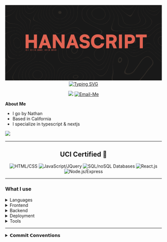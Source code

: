 <!-- Banner Section -->
<div align="center">
   <img src="./hanascript-banner.png" alt="Github Banner" width="800">
  <a href="https://git.io/typing-svg"><img src="https://readme-typing-svg.demolab.com?font=Fira+Code&size=18&duration=2000&pause=1500&color=E26352&center=true&vCenter=true&width=450&lines=Creating+responsive+websites;Building+solution-based+applications;Coding+and+learning+daily!" alt="Typing SVG" /></a>
</div>

<!-- Social Badge Section -->
<p align="center">
<a href="https://www.linkedin.com/in/nathan-marcellous/"><img src="https://custom-icon-badges.demolab.com/badge/Nathan_Marcellous-E26352?style=for-the-badge&logo=linkedin-white&logoColor=white"></a>
<a href="mailto:hello@hanascript.com"><img alt="Email-Me" src="https://img.shields.io/badge/hello@hanascript.com-E26352?style=for-the-badge&logo=gmail&logoColor=black"></a>
</p>

<!-- About Me Section -->
<strong>About Me</strong>

- I go by Nathan
- Based in California
- I specialize in typescript & nextjs

<img src="https://komarev.com/ghpvc/?username=tabuhana&style=for-the-badge&color=E26352">
<hr>

<!-- Cert Section -->
<div align="center">
<h2> UCI Certified 🫡 </h2>  
<p>
<img alt="HTML/CSS" src="https://user-images.githubusercontent.com/39642290/169638568-21dffd5b-8707-43e7-a60a-6dfc53543638.png">
<img alt="JavaScript/JQuery" src="https://user-images.githubusercontent.com/39642290/169638569-6c4e5c2e-2bc3-4567-84eb-9c1df6541fdd.png">
<img alt="SQL/noSQL Databases" src="https://user-images.githubusercontent.com/39642290/169638557-53057cdf-69ed-4c11-8939-029fe136d7cb.png">
<img alt="React.js" src="https://user-images.githubusercontent.com/39642290/169638552-62013ff2-53bc-455f-be57-cad1e2f3dd31.png">
<img alt="Node.js/Express" src="https://user-images.githubusercontent.com/39642290/169638570-9e74b1d2-0e56-48ea-aed8-b36412abd50c.png">
</p>
</div>

<hr>

<!-- Dev tools Section -->
### What I use

<details>
   <summary>Languages</summary>
   <p align="left">
<!--       <a href="https://www.typescriptlang.org/" target="_blank"><img src="hanascript.svg" alt="HanaScript Logo" width="50" height="50"/></a> -->
      <a href="https://www.typescriptlang.org/" target="_blank"><img src="https://github.com/devicons/devicon/blob/master/icons/typescript/typescript-original.svg" alt="TypeScript Logo" width="50" height="50"/></a>
      <a href="https://developer.mozilla.org/en-US/docs/Web/JavaScript" target="_blank"><img src="https://github.com/devicons/devicon/blob/master/icons/javascript/javascript-original.svg" alt="Javascript Logo" width="50" height="50"/></a>
   </p>
</details>

<details>
   <summary>Frontend</summary>
   <p align="left">
      <a href="https://nextjs.org/" target="_blank"><img alt="NextJS" width="50" height="50" src="https://cdn.jsdelivr.net/gh/devicons/devicon/icons/nextjs/nextjs-original.svg" /></a>
      <a href="https://react.dev/" target="_blank"><img alt="React" width="50" height="50" src="https://cdn.jsdelivr.net/gh/devicons/devicon/icons/react/react-original-wordmark.svg" /></a>
      <a href="https://tailwindcss.com/" target="_blank"><img alt="Tailwindcss" width="50" height="50" src="https://cdn.jsdelivr.net/gh/devicons/devicon@latest/icons/tailwindcss/tailwindcss-original.svg" /></a>       
      <a href="https://developer.mozilla.org/en-US/docs/Web/HTML" target="_blank"><img alt="HTML5" width="50" height="50" src="https://cdn.jsdelivr.net/gh/devicons/devicon/icons/html5/html5-original-wordmark.svg" /></a>
      <a href="https://developer.mozilla.org/en-US/docs/Web/CSS" target="_blank"><img alt="CSS3" width="50" height="50" src="https://cdn.jsdelivr.net/gh/devicons/devicon/icons/css3/css3-original-wordmark.svg" /></a>
   </p>
</details>

<details>
   <summary>Backend</summary>
   <p align="left">
      <a href="https://nodejs.org/en" target="_blank"><img alt="NodeJS" width="50" height="50" src="https://cdn.jsdelivr.net/gh/devicons/devicon/icons/nodejs/nodejs-original.svg" /></a>
      <a href="https://expressjs.com/" target="_blank"><img alt="Express" width="50" height="50" src="https://cdn.jsdelivr.net/gh/devicons/devicon/icons/express/express-original.svg" /></a>
      <a href="https://dev.mysql.com/doc/" target="_blank"><img alt="MySQL" width="50" height="50" src="https://cdn.jsdelivr.net/gh/devicons/devicon/icons/mysql/mysql-original-wordmark.svg" /></a>
      <a href="https://www.postgresql.org/" target="_blank"><img alt="PostgreSQL" width="50" height="50" src="https://cdn.jsdelivr.net/gh/devicons/devicon/icons/postgresql/postgresql-original.svg" /></a>
      <a href="https://www.prisma.io/" target="_blank"><img alt="Prisma" width="50" height="50" src="https://cdn.jsdelivr.net/gh/devicons/devicon@latest/icons/prisma/prisma-original.svg" /></a>
      <a href="https://sequelize.org/" target="_blank"><img alt="Sequelize" width="50" height="50" src="https://cdn.jsdelivr.net/gh/devicons/devicon/icons/sequelize/sequelize-original.svg" /></a>  
      <a href="https://www.mongodb.com/" target="_blank"><img alt="MongoDB" width="50" height="50" src="https://cdn.jsdelivr.net/gh/devicons/devicon/icons/mongodb/mongodb-original-wordmark.svg" /></a>
   </p>
</details>

<details>
   <summary>Deployment</summary>
   <p align="left">
      <a href="https://docs.docker.com/" target="_blank"><img alt="Docker" width="50" height="50" src="https://cdn.jsdelivr.net/gh/devicons/devicon/icons/docker/docker-original-wordmark.svg" /></a>
      <a href="https://vercel.com/" target="_blank"><img alt="Vercel" width="50" height="50" src="https://cdn.jsdelivr.net/gh/devicons/devicon@latest/icons/vercel/vercel-original.svg" /></a>
      <a href="https://railway.app/" target="_blank"><img alt="Railway" width="50" height="50" src="https://cdn.jsdelivr.net/gh/devicons/devicon@latest/icons/railway/railway-original.svg" /></a>
   </p>
</details>

<details>
   <summary>Tools</summary>
   <p align="left">
      <a href="https://www.figma.com/" target="_blank"><img alt="Figma" width="50" height="50" src="https://cdn.jsdelivr.net/gh/devicons/devicon/icons/figma/figma-original.svg" /></a>
      <a href="https://git-scm.com/" target="_blank"><img alt="Git" width="50" height="50" src="https://cdn.jsdelivr.net/gh/devicons/devicon/icons/git/git-original.svg" /></a>
      <a href="https://github.com/TabuHana" target="_blank"><img alt="Github" width="50" height="50" src="https://cdn.jsdelivr.net/gh/devicons/devicon/icons/github/github-original.svg" /></a>
      <a href="https://www.npmjs.com/" target="_blank"><img alt="NPM" width="50" height="50" src="https://cdn.jsdelivr.net/gh/devicons/devicon/icons/npm/npm-original-wordmark.svg" /></a>
      <a href="https://code.visualstudio.com/" target="_blank"><img alt="VsCode" width="50" height="50" src="https://cdn.jsdelivr.net/gh/devicons/devicon/icons/vscode/vscode-original.svg" /></a>
      <a href="https://www.blender.org/" target="_blank"><img alt="Blender" width="50" height="50" src="https://cdn.jsdelivr.net/gh/devicons/devicon/icons/blender/blender-original.svg" /></a>
      <a href="https://www.adobe.com/products/photoshop.html" target="_blank"><img alt="PhotoShop" width="50" height="50" src="https://cdn.jsdelivr.net/gh/devicons/devicon/icons/photoshop/photoshop-plain.svg" /></a>
   </p>
</details>

<hr>

<details>
   <summary>𝗖𝗼𝗺𝗺𝗶𝘁 𝗖𝗼𝗻𝘃𝗲𝗻𝘁𝗶𝗼𝗻𝘀</summary>
   <p>I try to use a style of <a href="https://www.conventionalcommits.org/en/v1.0.0/" target="_blank">semmantic commit messages</a> for all of my commits in my repo</p>
   Format: <code>category(optional scope or module): message</code>
   <br/>
   <br/>
   <ul align = "left">
      <li><code>feat / feature:</code> all changes that introduce completely new code or new features</li>
      <li><code>fix:</code> changes that fix a bug (ideally will additionally reference an issue if present)</li>
      <li><code>refactor:</code> any code related change that is not a fix or a feature</li>
      <li><code>docs:</code> changing existing or creating new documentation (i.e. README, docs for usage of a lib or cli usage)</li>
      <li><code>build:</code> all changes regarding the build of the software, changes to dependencies or the addition of new dependencies</li>
      <li><code>test:</code> all changes regarding tests (adding new tests or changing existing ones)</li>
      <li><code>ci:</code> all changes regarding the configuration of continuous integration (i.e. github actions, ci system)</li>
      <li><code>z:</code> all changes to the repository that do not fit into any of the above categories</li>
   </ul>
      e.g. <code>feat(components): add new prop to the avatar component</code>
      
